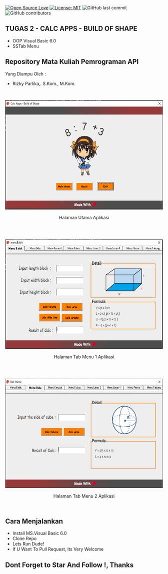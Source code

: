 [![Open Source Love](https://badges.frapsoft.com/os/v1/open-source.svg?style=flat)](https://github.com/ellerbrock/open-source-badges/)
[![License: MIT](https://img.shields.io/badge/License-MIT-green.svg)](https://opensource.org/licenses/MIT)
![GitHub last commit](https://img.shields.io/github/last-commit/kholilboy/Repo-Mata-Kuliah-Pemrograman-API)
![GitHub contributors](https://img.shields.io/github/contributors/kholilboy/Repo-Mata-Kuliah-Pemrograman-API)

## TUGAS 2 - CALC APPS - BUILD OF SHAPE
- OOP Visual Basic 6.0
- SSTab Menu

## Repository Mata Kuliah Pemrograman API
Yang Diampu Oleh : 
 * Rizky Parlika,. S.Kom., M.Kom.

<br>
<p align="center">
        <img src="/Tugas 2 API/Gambar_SS/1.PNG" width="600" height="350">
</p>
<p align="center">
Halaman Utama Aplikasi
</p>
<br>
<br>
<p align="center">
        <img src="/Tugas 2 API/Gambar_SS/2.PNG" width="600" height="350">
</p>
<p align="center">
Halaman Tab Menu 1 Aplikasi
</p>
<br>
<br>
<p align="center">
        <img src="/Tugas 2 API/Gambar_SS/3.PNG" width="600" height="350">
</p>
<p align="center">
Halaman Tab Menu 2 Aplikasi
</p>
<br>

## Cara Menjalankan
   - Install MS.Visual Basic 6.0
   - Clone Repo
   - Lets Run Dude!
   - If U Want To Pull Request, Its Very Welcome

## Dont Forget to Star And Follow !, Thanks 